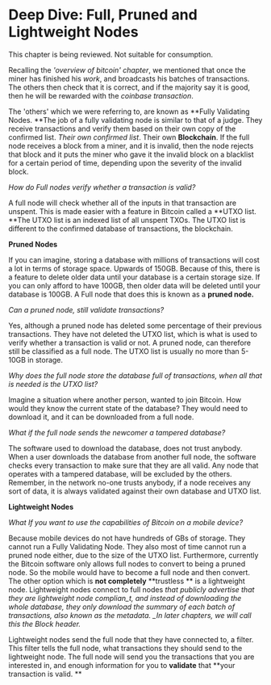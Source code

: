 # Deep Dive: Full, Pruned and Lightweight Nodes

This chapter is being reviewed. Not suitable for consumption.



Recalling the _'overview of bitcoin' chapter_, we mentioned that once the miner has finished his _work_, and broadcasts his batches of transactions. The others then check that it is correct, and if the majority say it is good, then he will be rewarded with the _coinbase transaction_.

The 'others' which we were referring to, are known as **Fully Validating Nodes. **The job of a fully validating node is similar to that of a judge. They receive transactions and verify them based on their own copy of the confirmed list. _Their own confirmed list_. Their own **Blockchain**. If the full node receives a block from a miner, and it is invalid, then the node rejects that block and it puts the miner who gave it the invalid block on a blacklist for a certain period of time, depending upon the severity of the invalid block.

_How do Full nodes verify whether a transaction is valid?_

A full node will check whether all of the inputs in that transaction are unspent. This is made easier with a feature in Bitcoin called a **UTXO list. **The UTXO list is an indexed list of all unspent TXOs. The UTXO list is different to the confirmed database of transactions, the blockchain.

**Pruned Nodes**

If you can imagine, storing a database with millions of transactions will cost a lot in terms of storage space. Upwards of 150GB. Because of this, there is a feature to delete older data until your database is a certain storage size. If you can only afford to have 100GB, then older data will be deleted until your database is 100GB. A Full node that does this is known as a **pruned node.**

_Can a pruned node, still validate transactions?_

Yes, although a pruned node has deleted some percentage of their previous transactions. They have not deleted the UTXO list, which is what is used to verify whether a transaction is valid or not. A pruned node, can therefore still be classified as a full node. The UTXO list is usually no more than 5-10GB in storage.

_Why does the full node store the database full of transactions, when all that is needed is the UTXO list?_

Imagine a situation where another person, wanted to join Bitcoin. How would they know the current state of the database? They would need to download it, and it can be downloaded from a full node.

_What if the full node sends the newcomer a tampered database?_

The software used to download the database, does not trust anybody. When a user downloads the database from another full node, the software checks every transaction to make sure that they are all valid. Any node that operates with a tampered database, will be excluded by the others. Remember, in the network no-one trusts anybody, if a node receives any sort of data, it is always validated against their own database and UTXO list.

**Lightweight Nodes**

_What If you want to use the capabilities of Bitcoin on a mobile device?_

Because mobile devices do not have hundreds of GBs of storage. They cannot run a Fully Validating Node. They also most of time cannot run a pruned node either, due to the size of the UTXO list. Furthermore, currently the Bitcoin software only allows full nodes to convert to being a pruned node. So the mobile would have to become a full node and then convert. The other option which is **not completely** **trustless ** is a lightweight node. Lightweight nodes connect to full nodes _that publicly advertise that they are lightweight node complian\_t, and instead of downloading the whole database, they only download the summary of each batch of transactions, also known as the metadata. \_In later chapters, we will call this the Block header._

Lightweight nodes send the full node that they have connected to, a filter. This filter tells the full node, what transactions they should send to the lightweight node. The full node will send you the transactions that you are interested in, and enough information for you to **validate** that **your transaction is valid. **

